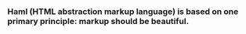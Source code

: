 ### Haml (HTML abstraction markup language) is based on one primary principle: markup should be beautiful.